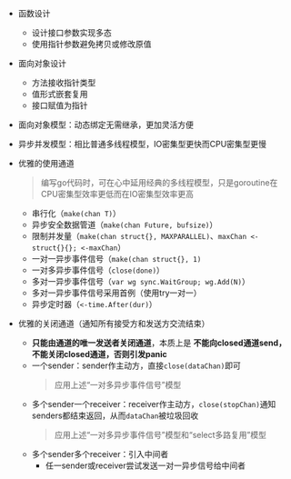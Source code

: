 * 函数设计
    * 设计接口参数实现多态
    * 使用指针参数避免拷贝或修改原值


* 面向对象设计
    * 方法接收指针类型
    * 值形式嵌套复用
    * 接口赋值为指针


* 面向对象模型：动态绑定无需继承，更加灵活方便

* 异步并发模型：相比普通多线程模型，IO密集型更快而CPU密集型更慢


* 优雅的使用通道
    > 编写go代码时，可在心中延用经典的多线程模型，只是goroutine在CPU密集型效率更低而在IO密集型效率更高
    * 串行化（`make(chan T)`）
    * 异步安全数据管道（`make(chan Future, bufsize)`）
    * 限制并发量（`make(chan struct{}, MAXPARALLEL)`、`maxChan <- struct{}{}; <-maxChan`）
    * 一对一异步事件信号（`make(chan struct{}, 1)`
    * 一对多异步事件信号（`close(done)`）
    * 多对一异步事件信号（`var wg sync.WaitGroup; wg.Add(N)`）
    * 多对一异步事件信号采用首例（使用try一对一）
    * 异步定时器（`<-time.After(dur)`）


* 优雅的关闭通道（通知所有接受方和发送方交流结束）
    * **只能由通道的唯一发送者关闭通道**，本质上是 **不能向closed通道send，不能关闭closed通道，否则引发panic**
    * 一个sender：sender作主动方，直接`close(dataChan)`即可
        > 应用上述“一对多异步事件信号”模型
    * 多个sender一个receiver：receiver作主动方，`close(stopChan)`通知senders都结束返回，从而`dataChan`被垃圾回收
        > 应用上述“一对多异步事件信号”模型和“select多路复用”模型
    * 多个sender多个receiver：引入中间者
        * 任一sender或receiver尝试发送一对一异步信号给中间者
        ```go
